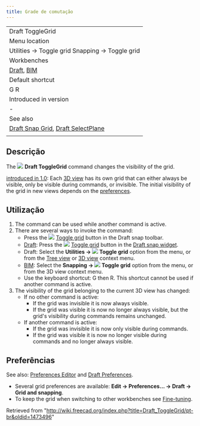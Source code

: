 ```yaml
---
title: Grade de comutação
---
```

|  |
| --- |
| Draft ToggleGrid |
| Menu location |
| Utilities → Toggle grid Snapping → Toggle grid |
| Workbenches |
| [Draft](/Draft_Workbench "Draft Workbench"), [BIM](/BIM_Workbench "BIM Workbench") |
| Default shortcut |
| G R |
| Introduced in version |
| - |
| See also |
| [Draft Snap Grid](/Draft_Snap_Grid "Draft Snap Grid"), [Draft SelectPlane](/Draft_SelectPlane "Draft SelectPlane") |
|  |

## Descrição

The ![](/images/Draft_ToggleGrid.svg) **Draft ToggleGrid** command changes the visibility of the grid.

[introduced in 1.0](/Release_notes_1.0 "Release notes 1.0"): Each [3D view](/3D_view "3D view") has its own grid that can either always be visible, only be visible during commands, or invisible. The initial visibility of the grid in new views depends on the [preferences](#Preferences).

## Utilização

1. The command can be used while another command is active.
2. There are several ways to invoke the command:
   * Press the ![](/images/Draft_ToggleGrid.svg) [Toggle grid](/Draft_ToggleGrid "Draft ToggleGrid") button in the Draft snap toolbar.
   * [Draft](/Draft_Workbench "Draft Workbench"): Press the ![](/images/Draft_ToggleGrid.svg) [Toggle grid](/Draft_ToggleGrid "Draft ToggleGrid") button in the [Draft snap widget](/Draft_snap_widget "Draft snap widget").
   * Draft: Select the **Utilities → ![](/images/Draft_ToggleGrid.svg) Toggle grid** option from the menu, or from the [Tree view](/Tree_view "Tree view") or [3D view](/3D_view "3D view") context menu.
   * [BIM](/BIM_Workbench "BIM Workbench"): Select the **Snapping → ![](/images/Draft_ToggleGrid.svg) Toggle grid** option from the menu, or from the 3D view context menu.
   * Use the keyboard shortcut: G then R. This shortcut cannot be used if another command is active.
3. The visibility of the grid belonging to the current 3D view has changed:
   * If no other command is active:
     + If the grid was invisible it is now always visible.
     + If the grid was visible it is now no longer always visible, but the grid's visibility during commands remains unchanged.
   * If another command is active:
     + If the grid was invisible it is now only visible during commands.
     + If the grid was visible it is now no longer visible during commands and no longer always visible.

## Preferências

See also: [Preferences Editor](/Preferences_Editor "Preferences Editor") and [Draft Preferences](/Draft_Preferences "Draft Preferences").

* Several grid preferences are available: **Edit → Preferences... → Draft → Grid and snapping**.
* To keep the grid when switching to other workbenches see [Fine-tuning](/Fine-tuning#Draft_Workbench "Fine-tuning").

Retrieved from "<http://wiki.freecad.org/index.php?title=Draft_ToggleGrid/pt-br&oldid=1473496>"
